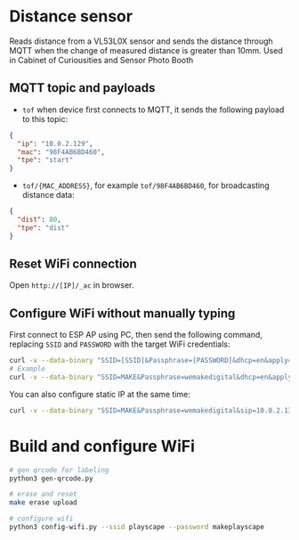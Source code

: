 # Distance sensor

Reads distance from a VL53L0X sensor and sends the distance through MQTT when the change of measured distance is greater than 10mm.
Used in Cabinet of Curiousities and Sensor Photo Booth

## MQTT topic and payloads

* `tof` when device first connects to MQTT, it sends the following payload to this topic:

```json
{
  "ip": "10.0.2.129",
  "mac": "98F4AB6BD460",
  "tpe": "start"
}
```

* `tof/{MAC_ADDRESS}`, for example `tof/98F4AB6BD460`, for broadcasting distance data:

```json
{
  "dist": 80,
  "tpe": "dist"
}
```

## Reset WiFi connection

Open `http://[IP]/_ac` in browser.


## Configure WiFi without manually typing
First connect to ESP AP using PC, then send the following command, replacing
`SSID` and `PASSWORD` with the target WiFi credentials:

```bash
curl -v --data-binary "SSID=[SSID]&Passphrase=[PASSWORD]&dhcp=en&apply=Apply"  http://172.217.28.1/_ac/connect
# Example
curl -v --data-binary "SSID=MAKE&Passphrase=wemakedigital&dhcp=en&apply=Apply"  http://172.217.28.1/_ac/connect
```

You can also configure static IP at the same time:

```bash
curl -v --data-binary "SSID=MAKE&Passphrase=wemakedigital&sip=10.0.2.133&gw=10.0.2.1&nm=255.255.255.0&ns1=10.0.2.1&ns2=8.8.8.8&apply=Apply" http://172.217.28.1/_ac/connect
```


# Build and configure WiFi


```bash
# gen qrcode for labeling
python3 gen-qrcode.py

# erase and reset
make erase upload

# configure wifi
python3 config-wifi.py --ssid playscape --password makeplayscape
```
